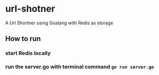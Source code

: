 # url-shotner
A Url Shortner using Goalang with Redis as storage 


## How to run 
### start Redis locally
### run the server.go with terminal command `go run server.go`
